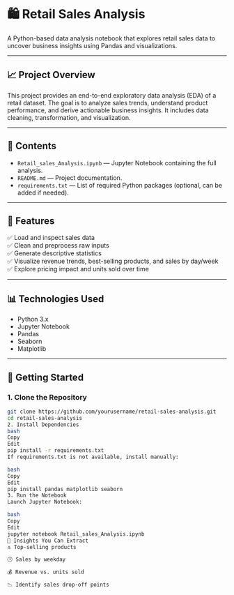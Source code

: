 # 🛍️ Retail Sales Analysis

A Python-based data analysis notebook that explores retail sales data to uncover business insights using Pandas and visualizations.

---

## 📈 Project Overview

This project provides an end-to-end exploratory data analysis (EDA) of a retail dataset. The goal is to analyze sales trends, understand product performance, and derive actionable business insights. It includes data cleaning, transformation, and visualization.

---

## 📂 Contents

- `Retail_sales_Analysis.ipynb` — Jupyter Notebook containing the full analysis.
- `README.md` — Project documentation.
- `requirements.txt` — List of required Python packages (optional, can be added if needed).

---

## 🔧 Features

✅ Load and inspect sales data  
✅ Clean and preprocess raw inputs  
✅ Generate descriptive statistics  
✅ Visualize revenue trends, best-selling products, and sales by day/week  
✅ Explore pricing impact and units sold over time

---

## 📊 Technologies Used

- Python 3.x  
- Jupyter Notebook  
- Pandas  
- Seaborn  
- Matplotlib  

---

## 🚀 Getting Started

### 1. Clone the Repository

```bash
git clone https://github.com/yourusername/retail-sales-analysis.git
cd retail-sales-analysis
2. Install Dependencies
bash
Copy
Edit
pip install -r requirements.txt
If requirements.txt is not available, install manually:

bash
Copy
Edit
pip install pandas matplotlib seaborn
3. Run the Notebook
Launch Jupyter Notebook:

bash
Copy
Edit
jupyter notebook Retail_sales_Analysis.ipynb
📌 Insights You Can Extract
🔝 Top-selling products

🕒 Sales by weekday

💰 Revenue vs. units sold

📉 Identify sales drop-off points
